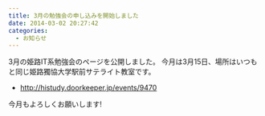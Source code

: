 ```yaml
---
title: 3月の勉強会の申し込みを開始しました
date: 2014-03-02 20:27:42
categories:
  - お知らせ
---
```



3月の姫路IT系勉強会のページを公開しました。
今月は3月15日、場所はいつもと同じ姫路獨協大学駅前サテライト教室です。

-   <http://histudy.doorkeeper.jp/events/9470>

今月もよろしくお願いします!

